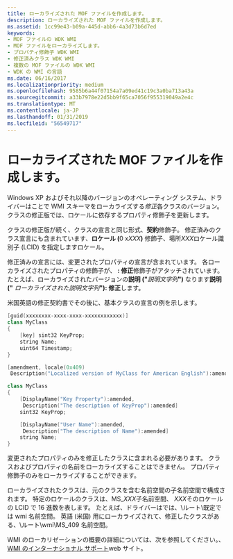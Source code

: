 ```yaml
---
title: ローカライズされた MOF ファイルを作成します。
description: ローカライズされた MOF ファイルを作成します。
ms.assetid: 1cc99e43-b09a-445d-abb6-4a3d73b6d7ed
keywords:
- MOF ファイルの WDK WMI
- MOF ファイルをローカライズします。
- プロパティ修飾子 WDK WMI
- 修正済みクラス WDK WMI
- 複数の MOF ファイルの WDK WMI
- WDK の WMI の言語
ms.date: 06/16/2017
ms.localizationpriority: medium
ms.openlocfilehash: 9585b6a44f07154a7a09ed41c19c3a0ba713a43a
ms.sourcegitcommit: a33b7978e22d5bb9f65ca7056f955319049a2e4c
ms.translationtype: MT
ms.contentlocale: ja-JP
ms.lasthandoff: 01/31/2019
ms.locfileid: "56549717"
---
```

# <a name="creating-the-localized-mof-file"></a>ローカライズされた MOF ファイルを作成します。





Windows XP およびそれ以降のバージョンのオペレーティング システム、ドライバーはことで WMI スキーマをローカライズする*修正*各クラスのバージョン。 クラスの修正版では、ロケールに依存するプロパティ修飾子を更新します。

クラスの修正版が続く、クラスの宣言と同じ形式、**契約**修飾子。 修正済みのクラス宣言にも含まれています、<strong>ロケール (</strong>0 x<em>XXX</em>**)** 修飾子、場所*XXX*ロケール識別子 (LCID) を指定しますロケール。

修正済みの宣言には、変更されたプロパティの宣言が含まれています。 各ローカライズされたプロパティの修飾子が、 **: 修正**修飾子がアタッチされています。 たとえば、ローカライズされたバージョンの**説明 ("**<em>説明文字列</em>**")** なります**説明 ("** <em>ローカライズされた説明文字列</em>**"): 修正**します。

米国英語の修正契約書でその後に、基本クラスの宣言の例を示します。

```cpp
[guid(xxxxxxxx-xxxx-xxxx-xxxxxxxxxxxx)]
class MyClass
{
    [key] sint32 KeyProp;
    string Name;
    uint64 Timestamp;
}

[amendment, locale(0x409)
 Description("Localized version of MyClass for American English"):amended]

class MyClass
{
    [DisplayName("Key Property"):amended,
     Description("The description of KeyProp"):amended]
    sint32 KeyProp;

    [DisplayName("User Name"):amended,
     Description("The description of Name"):amended]
    string Name;
}
```

変更されたプロパティのみを修正したクラスに含まれる必要があります。 クラスおよびプロパティの名前をローカライズすることはできません。 プロパティ修飾子のみをローカライズすることができます。

ローカライズされたクラスは、元のクラスを含む名前空間の子名前空間で構成されます。 特定のロケールのクラスは、MS\_*XXX*子名前空間、 *XXX*そのロケールの LCID で 16 進数を表します。 たとえば、ドライバーはでは、\\ルート\\既定では wmi 名前空間。 英語 (米国) 用にローカライズされて、修正したクラスがある、\\ルート\\wmi\\MS\_409 名前空間。

WMI のローカリゼーションの概要の詳細については、次を参照してください。、 [WMI のインターナショナル サポート](https://go.microsoft.com/fwlink/p/?linkid=8774)web サイト。

 

 




